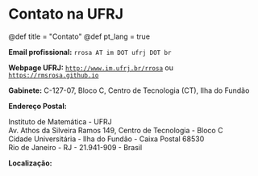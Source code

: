 # Contato na UFRJ

@def title = "Contato"
@def pt_lang = true

**Email profissional:** `rrosa AT im DOT ufrj DOT br`

**Webpage UFRJ:** [`http://www.im.ufrj.br/rrosa`](http://www.im.ufrj.br/rrosa) ou [`https://rmsrosa.github.io`](https://rmsrosa.github.io)

**Gabinete:** C-127-07, Bloco C, Centro de Tecnologia (CT), Ilha do Fundão

**Endereço Postal:**

Instituto de Matemática - UFRJ \
Av. Athos da Silveira Ramos 149, Centro de Tecnologia - Bloco C \
Cidade Universitária - Ilha do Fundão - Caixa Postal 68530 \
Rio de Janeiro - RJ - 21.941-909 - Brasil

**Localização:**

~~~<iframe src="https://www.google.com/maps/embed?pb=!1m18!1m12!1m3!1d3676.4445154073314!2d-43.23249892137014!3d-22.860032142023027!2m3!1f0!2f0!3f0!3m2!1i1024!2i768!4f13.1!3m3!1m2!1s0x99796fa0fb22cd%3A0x9a49d40127a221d7!2sInstitute+of+Mathematics+-+UFRJ!5e0!3m2!1sen!2sbr!4v1537925533451" width="600" height="450" frameborder="0" style="border:0" allowfullscreen></iframe>~~~
